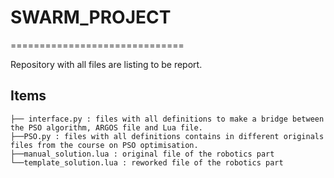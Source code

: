 # SWARM_PROJECT
==============================

Repository with all files are listing to be report.


Items
------------
~~~~
├── interface.py : files with all definitions to make a bridge between the PSO algorithm, ARGOS file and Lua file. 
├──PSO.py : files with all definitions contains in different originals files from the course on PSO optimisation.
├──manual_solution.lua : original file of the robotics part
└──template_solution.lua : reworked file of the robotics part
